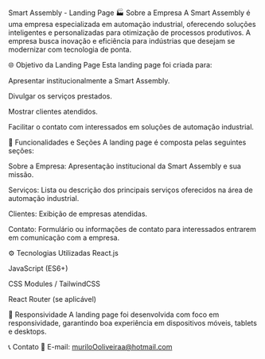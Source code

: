 Smart Assembly - Landing Page
🏭 Sobre a Empresa
A Smart Assembly é uma empresa especializada em automação industrial, oferecendo soluções inteligentes e personalizadas para otimização de processos produtivos. A empresa busca inovação e eficiência para indústrias que desejam se modernizar com tecnologia de ponta.

🌐 Objetivo da Landing Page
Esta landing page foi criada para:

Apresentar institucionalmente a Smart Assembly.

Divulgar os serviços prestados.

Mostrar clientes atendidos.

Facilitar o contato com interessados em soluções de automação industrial.

📸 Funcionalidades e Seções
A landing page é composta pelas seguintes seções:

Sobre a Empresa: Apresentação institucional da Smart Assembly e sua missão.

Serviços: Lista ou descrição dos principais serviços oferecidos na área de automação industrial.

Clientes: Exibição de empresas atendidas.

Contato: Formulário ou informações de contato para interessados entrarem em comunicação com a empresa.

⚙️ Tecnologias Utilizadas
React.js

JavaScript (ES6+)

CSS Modules / TailwindCSS 

React Router (se aplicável)


📱 Responsividade
A landing page foi desenvolvida com foco em responsividade, garantindo boa experiência em dispositivos móveis, tablets e desktops.

📞 Contato
📧 E-mail: muriloOoliveiraa@hotmail.com
